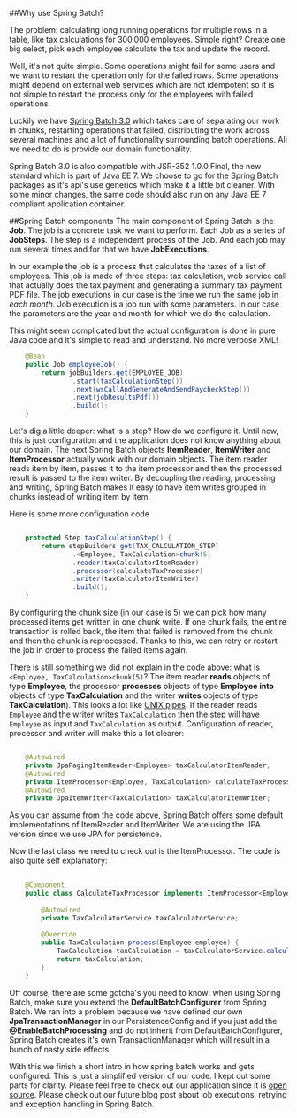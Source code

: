##Why use Spring Batch?

The problem: calculating long running operations for multiple rows in a table, like tax calculations for 300.000 employees. Simple right? Create one big select, pick each employee calculate the tax and update the record.

Well, it's not quite simple. Some operations might fail for some users and we want to restart the operation only for the failed rows. Some operations might depend on external web services which are not idempotent so it is not simple to restart the process only for the employees with failed operations.

Luckily we have [Spring Batch 3.0](http://projects.spring.io/spring-batch/) which takes care of separating our work in chunks, restarting operations that failed, distributing the work across several machines and a lot of functionality surrounding batch operations. All we need to do is provide our domain functionality.

Spring Batch 3.0 is also compatible with JSR-352 1.0.0.Final, the new standard which is part of Java EE 7. We choose to go for the Spring Batch packages as it's api's use generics which make it a little bit cleaner. With some minor changes, the same code should also run on any Java EE 7 compliant application container.

##Spring Batch components
The main component of Spring Batch is the __Job__. The job is a concrete task we want to perform. Each Job as a series of __JobSteps__. The step is a independent process of the Job. And each job may run several times and for that we have __JobExecutions__.

In our example the job is a process that calculates the taxes of a list of employees. This job is made of three steps: tax calculation, web service call that actually does the tax payment and generating a summary tax payment PDF file. The job executions in our case is the time we run the same job in _each month_. Job execution is a job run with some parameters. In our case the parameters are the year and month for which we do the calculation.

This might seem complicated but the actual configuration is done in pure Java code and it's simple to read and understand. No more verbose XML!
```java
    @Bean
    public Job employeeJob() {
        return jobBuilders.get(EMPLOYEE_JOB)
                .start(taxCalculationStep())
                .next(wsCallAndGenerateAndSendPaycheckStep())
                .next(jobResultsPdf())
                .build();
    }
```

Let's dig a little deeper: what is a step? How do we configure it. Until now, this is just configuration and the application does not know anything about our domain. The next Spring Batch objects __ItemReader__, __ItemWriter__ and __ItemProcessor__ actually work with our domain objects. The item reader reads item by item, passes it to the item processor and then the processed result is passed to the item writer. By decoupling the reading, processing and writing, Spring Batch makes it easy to have item writes grouped in chunks instead of writing item by item. 

Here is some more configuration code
```java

    protected Step taxCalculationStep() {
        return stepBuilders.get(TAX_CALCULATION_STEP)
                .<Employee, TaxCalculation>chunk(5)
                .reader(taxCalculatorItemReader)
                .processor(calculateTaxProcessor)
                .writer(taxCalculatorItemWriter)
                .build();
    }
```

By configuring the chunk size (in our case is 5) we can pick how many processed items get written in one chunk write. If one chunk fails, the entire transaction is rolled back, the item that failed is removed from the chunk and then the chunk is reprocessed. Thanks to this, we can retry or restart the job in order to process the failed items again.

There is still something we did not explain in the code above: what is ```<Employee, TaxCalculation>chunk(5)```? The item reader __reads__ objects of type __Employee__, the processor __processes__ objects of type __Employee into__ objects of type __TaxCalculation__ and the writer __writes__ objects of type __TaxCalculation__). This looks a lot like [UNIX pipes](http://en.wikipedia.org/wiki/Pipeline_%28Unix%29). If the reader reads ```Employee``` and the writer writes ```TaxCalculation``` then the step will have ```Employee``` as input and ```TaxCalculation``` as output. Configuration of reader, processor and writer will make this a lot clearer:
```java

    @Autowired
    private JpaPagingItemReader<Employee> taxCalculatorItemReader;
    @Autowired
    private ItemProcessor<Employee, TaxCalculation> calculateTaxProcessor;
    @Autowired
    private JpaItemWriter<TaxCalculation> taxCalculatorItemWriter;

```

As you can assume from the code above, Spring Batch offers some default implementations of ItemReader and ItemWriter. We are using the JPA version since we use JPA for persistence.

Now the last class we need to check out is the ItemProcessor. The code is also quite self explanatory:
```java
	
	@Component
	public class CalculateTaxProcessor implements ItemProcessor<Employee, TaxCalculation> {
	
	    @Autowired
	    private TaxCalculatorService taxCalculatorService;
	
	    @Override
	    public TaxCalculation process(Employee employee) {
	        TaxCalculation taxCalculation = taxCalculatorService.calculateTax(employee);
	        return taxCalculation;
	    }
	}
```

Off course, there are some gotcha's you need to know: when using Spring Batch, make sure you extend the __DefaultBatchConfigurer__ from Spring Batch. We ran into a problem because we have defined our own __JpaTransactionManager__ in our PersistenceConfig and if you just add the __@EnableBatchProcessing__ and do not inherit from DefaultBatchConfigurer, Spring Batch creates it's own TransactionManager which will result in a bunch of nasty side effects.  

With this we finish a short intro in how spring batch works and gets configured. This is just a simplified version of our code. I kept out some parts for clarity. Please feel free to check out our application since it is [open source](https://github.com/cegeka/batchers). Please check out our future blog post about job executions, retrying and exception handling in Spring Batch.